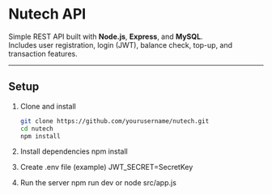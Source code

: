 # Nutech API

Simple REST API built with **Node.js**, **Express**, and **MySQL**.  
Includes user registration, login (JWT), balance check, top-up, and transaction features.

---

## Setup

1. Clone and install
   ```bash
   git clone https://github.com/yourusername/nutech.git
   cd nutech
   npm install

2. Install dependencies
    npm install

3. Create .env file (example)
    JWT_SECRET=SecretKey

4. Run the server
    npm run dev or node src/app.js
